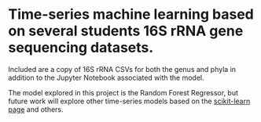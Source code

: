 # Time-series machine learning based on several students 16S rRNA gene sequencing datasets.

Included are a copy of 16S rRNA CSVs for both the genus and phyla in addition to the Jupyter Notebook associated with the model.

The model explored in this project is the Random Forest Regressor, but future work will explore other time-series models based on the [scikit-learn page](https://scikit-learn.org/stable/tutorial/machine_learning_map/index.html) and others. 
